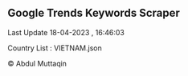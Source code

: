 

## Google Trends Keywords Scraper 
 
Last Update 18-04-2023 , 16:46:03

Country List :
VIETNAM.json



© Abdul Muttaqin 
